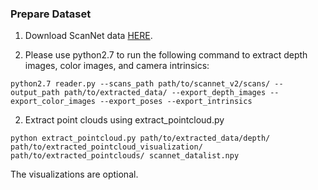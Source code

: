 ### Prepare Dataset

1. Download ScanNet data [HERE](https://github.com/ScanNet/ScanNet).

2. Please use python2.7 to run the following command to extract depth images, color images, and camera intrinsics:

```
python2.7 reader.py --scans_path path/to/scannet_v2/scans/ --output_path path/to/extracted_data/ --export_depth_images --export_color_images --export_poses --export_intrinsics
```

2. Extract point clouds using extract_pointcloud.py

```
python extract_pointcloud.py path/to/extracted_data/depth/ path/to/extracted_pointcloud_visualization/ path/to/extracted_pointclouds/ scannet_datalist.npy
```

The visualizations are optional.